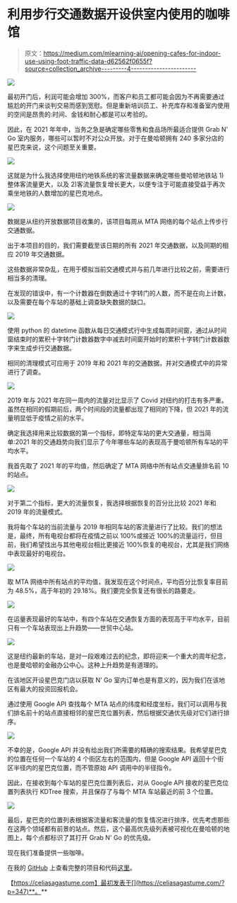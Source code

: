 # 利用步行交通数据开设供室内使用的咖啡馆

> 原文：<https://medium.com/mlearning-ai/opening-cafes-for-indoor-use-using-foot-traffic-data-d62562f0655f?source=collection_archive---------4----------------------->

![](img/e9667cdd33550c73b6568613ca179a43.png)

最初开门后，利润可能会增加 300%，而客户和员工都可能会因为不再需要通过尴尬的开门来谈判交易而感到宽慰。但是重新培训员工、补充库存和准备室内使用的空间是昂贵的:时间、金钱和耐心都是可以考验的。

因此，在 2021 年年中，当务之急是确定哪些零售和食品场所最适合提供 Grab N' Go 室内服务，哪些可以暂时不对公众开放。对于在曼哈顿拥有 240 多家分店的星巴克来说，这个问题至关重要。

![](img/45c11c382a3eff808ca41eea4f3c8857.png)

这就是为什么我选择使用纽约地铁系统的客流量数据来确定哪些曼哈顿地铁站 1)整体客流量更大，以及 2)客流量恢复增长更大，以便专注于可能直接受益于再次乘坐地铁的人数增加的星巴克地点。

![](img/d782942c4091f61dfd6e0c1b0f8a4090.png)

数据是从纽约开放数据项目收集的，该项目每周从 MTA 网络的每个站点上传步行交通数据。

出于本项目的目的，我们需要截至该日期的所有 2021 年交通数据，以及同期的相应 2019 年交通数据。

这些数据非常杂乱，在用于模拟当前交通模式并与前几年进行比较之前，需要进行相当多的清理。

在发现的错误中，有一个计数器在倒数通过十字转门的人数，而不是在向上计数，以及需要在每个车站的基础上调查缺失数据的缺口。

![](img/def3ba4f8688e382bf53c8ddf63a73d6.png)

使用 python 的 datetime 函数从每日交通模式行中生成每周时间窗，通过从时间窗结束时的累积十字转门计数器数字中减去时间窗开始时的累积十字转门计数器数字来生成步行交通数据。

相同的清理模式可应用于 2019 年和 2021 年的交通数据，并对交通模式中的异常进行了调查。

![](img/8bfa476d210a7f667efb5cf73f4a296e.png)

2019 年与 2021 年在同一周内的流量对比显示了 Covid 对纽约的打击有多严重。虽然在相同的假期前后，两个时间段的流量都出现了相同的下降，但 2021 年的流量明显低于疫情之前的水平。

确定我选择用来比较数据的第一个指标，即特定车站的更大交通量，相当简单:2021 年的交通趋势向我们显示了今年哪些车站的表现高于曼哈顿所有车站的平均水平。

我首先取了 2021 年的平均值，然后确定了 MTA 网络中所有站点交通量排名前 10 的站点。

![](img/a5d97a99dc1df8248b0c540b84cd8293.png)

对于第二个指标，更大的流量恢复，我选择根据恢复的百分比比较 2021 年和 2019 年的流量模式。

我将每个车站的当前流量与 2019 年相同车站的客流量进行了比较。我们的想法是，最终，所有电视台都将在疫情之前以 100%或接近 100%的流量运行，但目前，我们希望找出与其他电视台相比更接近 100%恢复的电视台，尤其是我们网络中表现最好的电视台。

![](img/35f7ed873c6cc6fc784156551240ae69.png)

取 MTA 网络中所有站点的平均值，我发现在这个时间点，平均百分比恢复率目前为 48.5%，高于年初的 29.18%。我们要完全恢复还有很长的路要走。

![](img/81a1dc521323cba884dd25cf726fda35.png)

在运量表现最好的车站中，有四个车站在交通恢复方面的表现高于平均水平，目前只有一个车站表现出上升趋势——世贸中心站。

![](img/5ecf04ed0c96104fec6d846280e30fcd.png)

这是纽约最新的车站，是对一段艰难过去的纪念，即将迎来一个重大的周年纪念，也是曼哈顿的金融办公中心。这种上升趋势是有道理的。

在该地区开设星巴克门店以获取 N' Go 室内订单也是有意义的，因为我们在该地区有最大的投资回报机会。

通过使用 Google API 查找每个 MTA 站点的纬度和经度坐标，我们可以调用与我们排名前十的站点直接相邻的星巴克位置列表，然后根据交通优先级对它们进行排序。

![](img/60bd42480b3b1111e7f33b48b19992cd.png)

不幸的是，Google API 并没有给出我们所需要的精确的搜索结果。我希望星巴克的位置在任何一个车站的 4 个街区左右的范围内，但是 Google API 返回十个街区半径内的星巴克位置，而不管原始 API 调用中的半径指令。

因此，在接收到每个车站的星巴克位置列表后，对从 Google API 接收的星巴克位置列表执行 KDTree 搜索，并且保存了与每个 MTA 车站最近的前 3 个位置。

![](img/409a35ee06a41d92f9def95ce7eeedfa.png)

最后，星巴克的位置列表根据客流量和客流量的恢复情况进行排序，优先考虑那些在这两个领域都有前景的站点。然后，这个最高优先级列表被可视化在曼哈顿的地图上，每个点都标识了其打开 Grab N' Go 的优先级。

现在我们准备提供一些咖啡。

在我的 [GitHub](https://github.com/CeliaSagas) 上查看完整的项目和代码[这里](https://github.com/CeliaSagas/Coffee-Time)。

【https://celiasagastume.com】最初发表于[](https://celiasagastume.com/?p=347)**。**